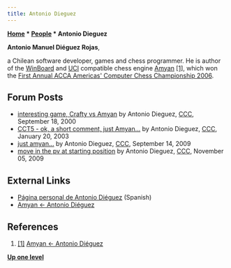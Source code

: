 ```yaml
---
title: Antonio Dieguez
---
```

**[Home](Home "Home") * [People](People "People") * Antonio Dieguez**

**Antonio Manuel Diéguez Rojas**,

a Chilean software developer, games and chess programmer. He is author of the [WinBoard](WinBoard "WinBoard") and [UCI](UCI "UCI") compatible chess engine [Amyan](Amyan "Amyan") <a id="cite-note-1" href="#cite-ref-1">[1]</a>, which won the [First Annual ACCA Americas' Computer Chess Championship 2006](ACCA_2006 "ACCA 2006").

## Forum Posts

- [interesting game, Crafty vs Amyan](https://www.stmintz.com/ccc/index.php?id=129898) by Antonio Dieguez, [CCC](CCC "CCC"), September 18, 2000
- [CCT5 - ok, a short comment, just Amyan...](https://www.stmintz.com/ccc/index.php?id=278556) by Antonio Dieguez, [CCC](CCC "CCC"), January 20, 2003
- [just amyan...](http://www.talkchess.com/forum/viewtopic.php?t=29748) by Antonio Dieguez, [CCC](CCC "CCC"), September 14, 2009
- [move in the pv at starting position](http://www.talkchess.com/forum/viewtopic.php?t=30486) by Antonio Dieguez, [CCC](CCC "CCC"), November 05, 2009

## External Links

- [Página personal de Antonio Diéguez](http://www.pincha.cl/index.html) (Spanish)
- [Amyan \<- Antonio Diéguez](http://www.pincha.cl/amyan/)

## References

1. <a id="cite-ref-1" href="#cite-note-1">[1]</a> [Amyan \<- Antonio Diéguez](http://www.pincha.cl/amyan/amyane.html)

**[Up one level](People "People")**

